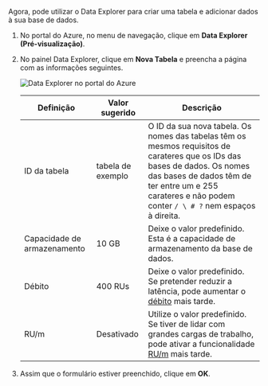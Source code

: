 Agora, pode utilizar o Data Explorer para criar uma tabela e adicionar dados à sua base de dados. 

1. No portal do Azure, no menu de navegação, clique em **Data Explorer (Pré-visualização)**. 
2. No painel Data Explorer, clique em **Nova Tabela** e preencha a página com as informações seguintes.

    ![Data Explorer no portal do Azure](./media/cosmos-db-create-table/azure-cosmosdb-data-explorer.png)

    Definição|Valor sugerido|Descrição
    ---|---|---
    ID da tabela|tabela de exemplo|O ID da sua nova tabela. Os nomes das tabelas têm os mesmos requisitos de carateres que os IDs das bases de dados. Os nomes das bases de dados têm de ter entre um e 255 carateres e não podem conter `/ \ # ?` nem espaços à direita.
    Capacidade de armazenamento| 10 GB|Deixe o valor predefinido. Esta é a capacidade de armazenamento da base de dados.
    Débito|400 RUs|Deixe o valor predefinido. Se pretender reduzir a latência, pode aumentar o [débito](../articles/cosmos-db/request-units.md) mais tarde.
    RU/m|Desativado|Utilize o valor predefinido. Se tiver de lidar com grandes cargas de trabalho, pode ativar a funcionalidade [RU/m](../articles/cosmos-db/request-units-per-minute.md) mais tarde.

3. Assim que o formulário estiver preenchido, clique em **OK**.